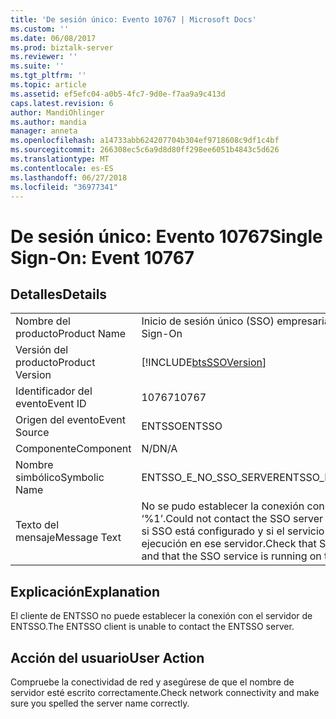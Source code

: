 ```yaml
---
title: 'De sesión único: Evento 10767 | Microsoft Docs'
ms.custom: ''
ms.date: 06/08/2017
ms.prod: biztalk-server
ms.reviewer: ''
ms.suite: ''
ms.tgt_pltfrm: ''
ms.topic: article
ms.assetid: ef5efc04-a0b5-4fc7-9d0e-f7aa9a9c413d
caps.latest.revision: 6
author: MandiOhlinger
ms.author: mandia
manager: anneta
ms.openlocfilehash: a14733abb624207704b304ef9718608c9df1c4bf
ms.sourcegitcommit: 266308ec5c6a9d8d80ff298ee6051b4843c5d626
ms.translationtype: MT
ms.contentlocale: es-ES
ms.lasthandoff: 06/27/2018
ms.locfileid: "36977341"
---
```

# <a name="single-sign-on-event-10767"></a><span data-ttu-id="dd2ba-102">De sesión único: Evento 10767</span><span class="sxs-lookup"><span data-stu-id="dd2ba-102">Single Sign-On: Event 10767</span></span>
## <a name="details"></a><span data-ttu-id="dd2ba-103">Detalles</span><span class="sxs-lookup"><span data-stu-id="dd2ba-103">Details</span></span>  
  
|                 |                                                                                                                         |
|-----------------|-------------------------------------------------------------------------------------------------------------------------|
|  <span data-ttu-id="dd2ba-104">Nombre del producto</span><span class="sxs-lookup"><span data-stu-id="dd2ba-104">Product Name</span></span>   |                                                <span data-ttu-id="dd2ba-105">Inicio de sesión único (SSO) empresarial</span><span class="sxs-lookup"><span data-stu-id="dd2ba-105">Enterprise Single Sign-On</span></span>                                                |
| <span data-ttu-id="dd2ba-106">Versión del producto</span><span class="sxs-lookup"><span data-stu-id="dd2ba-106">Product Version</span></span> |                               [!INCLUDE[btsSSOVersion](../includes/btsssoversion-md.md)]                                |
|    <span data-ttu-id="dd2ba-107">Identificador del evento</span><span class="sxs-lookup"><span data-stu-id="dd2ba-107">Event ID</span></span>     |                                                          <span data-ttu-id="dd2ba-108">10767</span><span class="sxs-lookup"><span data-stu-id="dd2ba-108">10767</span></span>                                                          |
|  <span data-ttu-id="dd2ba-109">Origen del evento</span><span class="sxs-lookup"><span data-stu-id="dd2ba-109">Event Source</span></span>   |                                                         <span data-ttu-id="dd2ba-110">ENTSSO</span><span class="sxs-lookup"><span data-stu-id="dd2ba-110">ENTSSO</span></span>                                                          |
|    <span data-ttu-id="dd2ba-111">Componente</span><span class="sxs-lookup"><span data-stu-id="dd2ba-111">Component</span></span>    |                                                           <span data-ttu-id="dd2ba-112">N/D</span><span class="sxs-lookup"><span data-stu-id="dd2ba-112">N/A</span></span>                                                           |
|  <span data-ttu-id="dd2ba-113">Nombre simbólico</span><span class="sxs-lookup"><span data-stu-id="dd2ba-113">Symbolic Name</span></span>  |                                                 <span data-ttu-id="dd2ba-114">ENTSSO_E_NO_SSO_SERVER</span><span class="sxs-lookup"><span data-stu-id="dd2ba-114">ENTSSO_E_NO_SSO_SERVER</span></span>                                                  |
|  <span data-ttu-id="dd2ba-115">Texto del mensaje</span><span class="sxs-lookup"><span data-stu-id="dd2ba-115">Message Text</span></span>   | <span data-ttu-id="dd2ba-116">No se pudo establecer la conexión con el servidor de SSO ‘%1’.</span><span class="sxs-lookup"><span data-stu-id="dd2ba-116">Could not contact the SSO server ‘%1’.</span></span> <span data-ttu-id="dd2ba-117">Compruebe si SSO está configurado y si el servicio SSO está en ejecución en ese servidor.</span><span class="sxs-lookup"><span data-stu-id="dd2ba-117">Check that SSO is configured and that the SSO service is running on that server.</span></span> |
  
## <a name="explanation"></a><span data-ttu-id="dd2ba-118">Explicación</span><span class="sxs-lookup"><span data-stu-id="dd2ba-118">Explanation</span></span>  
 <span data-ttu-id="dd2ba-119">El cliente de ENTSSO no puede establecer la conexión con el servidor de ENTSSO.</span><span class="sxs-lookup"><span data-stu-id="dd2ba-119">The ENTSSO client is unable to contact the ENTSSO server.</span></span>  
  
## <a name="user-action"></a><span data-ttu-id="dd2ba-120">Acción del usuario</span><span class="sxs-lookup"><span data-stu-id="dd2ba-120">User Action</span></span>  
 <span data-ttu-id="dd2ba-121">Compruebe la conectividad de red y asegúrese de que el nombre de servidor esté escrito correctamente.</span><span class="sxs-lookup"><span data-stu-id="dd2ba-121">Check network connectivity and make sure you spelled the server name correctly.</span></span>